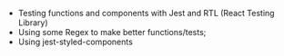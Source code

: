 - Testing functions and components with Jest and RTL (React Testing Library)
- Using some Regex to make better functions/tests;
- Using jest-styled-components 
